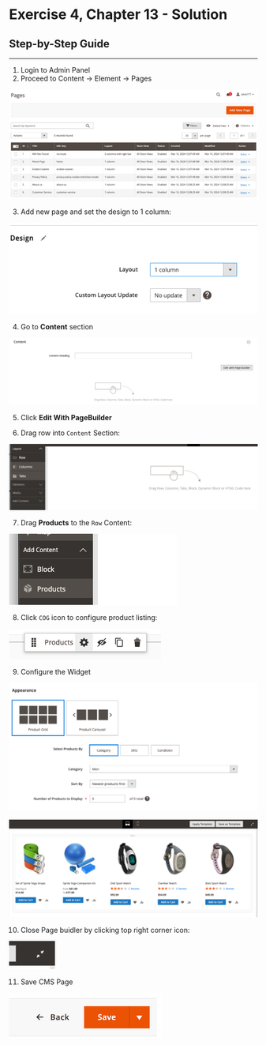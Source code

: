 # Exercise 4, Chapter 13 - Solution

## Step-by-Step Guide

---
1. Login to Admin Panel
2. Proceed to Content -> Element -> Pages

![img_9.png](img_9.png)

3. Add new page and set the design to 1 column:

![img_14.png](img_14.png)

4. Go to **Content** section

![img_15.png](img_15.png)

5. Click **Edit With PageBuilder**

6. Drag row into `Content` Section:

![img_16.png](img_16.png)

7. Drag **Products** to the `Row` Content:

![img_17.png](img_17.png)

8. Click `COG` icon to configure product listing:

![img_18.png](img_18.png)

9. Configure the Widget

![img_19.png](img_19.png)

![img_20.png](img_20.png)

10. Close Page buidler by clicking top right corner icon:

![img_21.png](img_21.png)

11. Save CMS Page

![img_22.png](img_22.png)